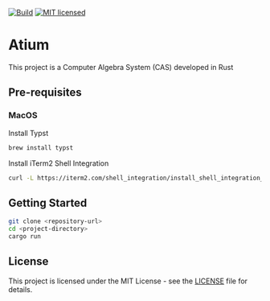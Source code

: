 [![Build](https://github.com/emersonmde/atium/actions/workflows/rust.yml/badge.svg)](https://github.com/emersonmde/atium/actions/workflows/rust.yml)
[![MIT licensed](https://img.shields.io/badge/license-MIT-blue.svg)](LICENSE)

# Atium

This project is a Computer Algebra System (CAS) developed in Rust

## Pre-requisites

### MacOS
Install Typst
```bash
brew install typst

```

Install iTerm2 Shell Integration
```bash
curl -L https://iterm2.com/shell_integration/install_shell_integration_and_utilities.sh | bash
```

## Getting Started

```bash
git clone <repository-url>
cd <project-directory>
cargo run
```

## License

This project is licensed under the MIT License - see the [LICENSE](LICENSE) file for details.
